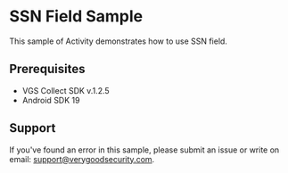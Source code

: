 # SSN Field Sample

This sample of Activity demonstrates how to use SSN field.

## Prerequisites

- VGS Collect SDK v.1.2.5
- Android SDK 19

## Support

If you've found an error in this sample, please submit an issue or write on email: support@verygoodsecurity.com.